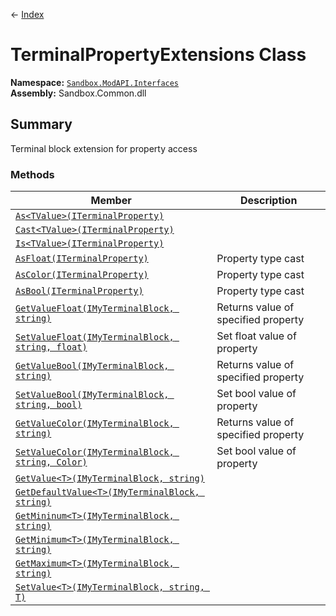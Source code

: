 ← [Index](ApiIndex)
# TerminalPropertyExtensions Class
**Namespace:** [`Sandbox.ModAPI.Interfaces`](Sandbox.ModAPI.Interfaces)  
**Assembly:** Sandbox.Common.dll  
## Summary
Terminal block extension for property access
### Methods
|Member|Description|
|---|---|
|[`As<TValue>(ITerminalProperty)`](Sandbox.ModAPI.Interfaces.As)||
|[`Cast<TValue>(ITerminalProperty)`](Sandbox.ModAPI.Interfaces.Cast)||
|[`Is<TValue>(ITerminalProperty)`](Sandbox.ModAPI.Interfaces.Is)||
|[`AsFloat(ITerminalProperty)`](Sandbox.ModAPI.Interfaces.AsFloat)|Property type cast|
|[`AsColor(ITerminalProperty)`](Sandbox.ModAPI.Interfaces.AsColor)|Property type cast|
|[`AsBool(ITerminalProperty)`](Sandbox.ModAPI.Interfaces.AsBool)|Property type cast|
|[`GetValueFloat(IMyTerminalBlock, string)`](Sandbox.ModAPI.Interfaces.GetValueFloat)|Returns value of specified property|
|[`SetValueFloat(IMyTerminalBlock, string, float)`](Sandbox.ModAPI.Interfaces.SetValueFloat)|Set float value of property|
|[`GetValueBool(IMyTerminalBlock, string)`](Sandbox.ModAPI.Interfaces.GetValueBool)|Returns value of specified property|
|[`SetValueBool(IMyTerminalBlock, string, bool)`](Sandbox.ModAPI.Interfaces.SetValueBool)|Set bool value of property|
|[`GetValueColor(IMyTerminalBlock, string)`](Sandbox.ModAPI.Interfaces.GetValueColor)|Returns value of specified property|
|[`SetValueColor(IMyTerminalBlock, string, Color)`](Sandbox.ModAPI.Interfaces.SetValueColor)|Set bool value of property|
|[`GetValue<T>(IMyTerminalBlock, string)`](Sandbox.ModAPI.Interfaces.GetValue)||
|[`GetDefaultValue<T>(IMyTerminalBlock, string)`](Sandbox.ModAPI.Interfaces.GetDefaultValue)||
|[`GetMininum<T>(IMyTerminalBlock, string)`](Sandbox.ModAPI.Interfaces.GetMininum)||
|[`GetMinimum<T>(IMyTerminalBlock, string)`](Sandbox.ModAPI.Interfaces.GetMinimum)||
|[`GetMaximum<T>(IMyTerminalBlock, string)`](Sandbox.ModAPI.Interfaces.GetMaximum)||
|[`SetValue<T>(IMyTerminalBlock, string, T)`](Sandbox.ModAPI.Interfaces.SetValue)||
